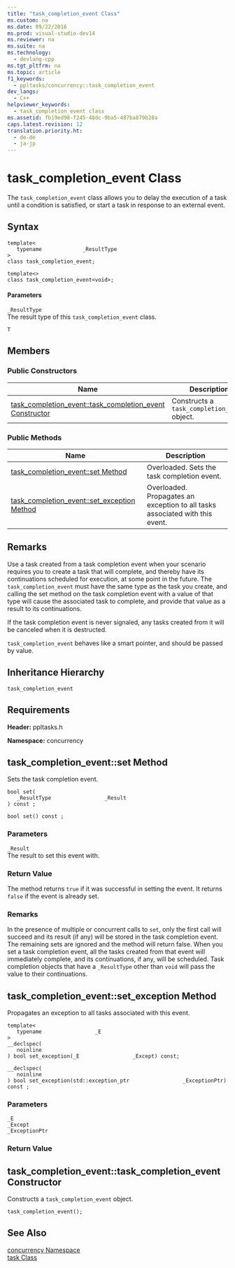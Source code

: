 ```yaml
---
title: "task_completion_event Class"
ms.custom: na
ms.date: 09/22/2016
ms.prod: visual-studio-dev14
ms.reviewer: na
ms.suite: na
ms.technology: 
  - devlang-cpp
ms.tgt_pltfrm: na
ms.topic: article
f1_keywords: 
  - ppltasks/concurrency::task_completion_event
dev_langs: 
  - C++
helpviewer_keywords: 
  - task_completion_event class
ms.assetid: fb19ed98-f245-48dc-9ba5-487ba879b28a
caps.latest.revision: 12
translation.priority.ht: 
  - de-de
  - ja-jp
---
```

# task_completion_event Class
The             `task_completion_event` class allows you to delay the execution of a task until a condition is satisfied, or start a task in response to an external event.  
  
## Syntax  
  
```  
template<  
   typename             _ResultType  
>  
class task_completion_event;  
  
template<>  
class task_completion_event<void>;  
```  
  
#### Parameters  
 `_ResultType`  
 The result type of this                         `task_completion_event` class.  
  
 `T`  
  
## Members  
  
### Public Constructors  
  
|Name|Description|  
|----------|-----------------|  
|[task_completion_event::task_completion_event Constructor](#task_completion_event__task_completion_event_constructor)|Constructs a                                         `task_completion_event` object.|  
  
### Public Methods  
  
|Name|Description|  
|----------|-----------------|  
|[task_completion_event::set Method](#task_completion_event__set_method)|Overloaded. Sets the task completion event.|  
|[task_completion_event::set_exception Method](#task_completion_event__set_exception_method)|Overloaded. Propagates an exception to all tasks associated with this event.|  
  
## Remarks  
 Use a task created from a task completion event when your scenario requires you to create a task that will complete, and thereby have its continuations scheduled for execution, at some point in the future. The                 `task_completion_event` must have the same type as the task you create, and calling the set method on the task completion event with a value of that type will cause the associated task to complete, and provide that value as a result to its continuations.  
  
 If the task completion event is never signaled, any tasks created from it will be canceled when it is destructed.  
  
 `task_completion_event` behaves like a smart pointer, and should be passed by value.  
  
## Inheritance Hierarchy  
 `task_completion_event`  
  
## Requirements  
 **Header:** ppltasks.h  
  
 **Namespace:** concurrency  
  
##  <a name="task_completion_event__set_method"></a>  task_completion_event::set Method  
 Sets the task completion event.  
  
```  
bool set(  
   _ResultType                 _Result  
) const ;  
  
bool set() const ;  
```  
  
### Parameters  
 `_Result`  
 The result to set this event with.  
  
### Return Value  
 The method returns                         `true` if it was successful in setting the event. It returns                         `false` if the event is already set.  
  
### Remarks  
 In the presence of multiple or concurrent calls to                         `set`, only the first call will succeed and its result (if any) will be stored in the task completion event. The remaining sets are ignored and the method will return false. When you set a task completion event, all the tasks created from that event will immediately complete, and its continuations, if any, will be scheduled. Task completion objects that have a                         `_ResultType` other than                         `void` will pass the value                          to their continuations.  
  
##  <a name="task_completion_event__set_exception_method"></a>  task_completion_event::set_exception Method  
 Propagates an exception to all tasks associated with this event.  
  
```  
template<  
   typename                 _E  
>  
__declspec(  
   noinline  
) bool set_exception(_E                 _Except) const;  
  
__declspec(  
   noinline  
) bool set_exception(std::exception_ptr                 _ExceptionPtr) const ;  
```  
  
### Parameters  
 `_E`  
 `_Except`  
 `_ExceptionPtr`  
  
### Return Value  
  
##  <a name="task_completion_event__task_completion_event_constructor"></a>  task_completion_event::task_completion_event Constructor  
 Constructs a                 `task_completion_event` object.  
  
```  
task_completion_event();  
```  
  
## See Also  
 [concurrency Namespace](../vs140/concurrency-namespace.md)   
 [task Class](assetId:///5389e8a5-5038-40b6-844a-55e9b58ad35f)